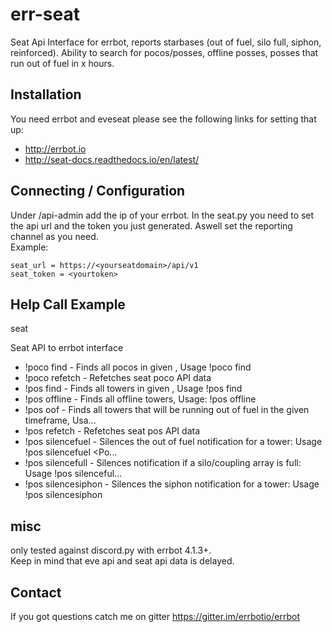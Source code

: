 # err-seat
Seat Api Interface for errbot, reports starbases (out of fuel, silo full, siphon, reinforced). Ability to search for pocos/posses, offline posses, posses that run out of fuel in x hours.

## Installation
You need errbot and eveseat please see the following links for setting that up:   
*  http://errbot.io
*  http://seat-docs.readthedocs.io/en/latest/

## Connecting / Configuration
Under <yourseatdomain>/api-admin add the ip of your errbot. 
In the seat.py you need to set the api url and the token you just generated. Aswell set the reporting channel as you need.   
Example:
```
seat_url = https://<yourseatdomain>/api/v1
seat_token = <yourtoken>
```

## Help Call Example
seat

Seat API to errbot interface

- !poco find - Finds all pocos in given <system>, Usage !poco find <system>
- !poco refetch - Refetches seat poco API data
- !pos find - Finds all towers in given <system>, Usage !pos find <system>
- !pos offline - Finds all offline towers, Usage: !pos offline
- !pos oof - Finds all towers that will be running out of fuel in the given timeframe, Usa...
- !pos refetch - Refetches seat pos API data
- !pos silencefuel - Silences the out of fuel notification for a tower: Usage !pos silencefuel <Po...
- !pos silencefull - Silences notification if a silo/coupling array is full: Usage !pos silenceful...
- !pos silencesiphon - Silences the siphon notification for a tower: Usage !pos silencesiphon <PosID>

## misc
only tested against discord.py with errbot 4.1.3+.  
Keep in mind that eve api and seat api data is delayed.

## Contact
If you got questions catch me on gitter https://gitter.im/errbotio/errbot
